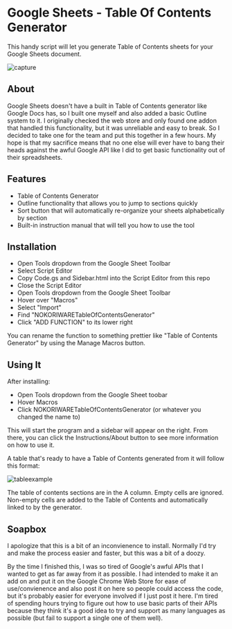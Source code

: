 # Google Sheets - Table Of Contents Generator
This handy script will let you generate Table of Contents sheets for your Google Sheets document.

![capture](https://user-images.githubusercontent.com/6147299/51238036-806e7c00-193b-11e9-9b00-f35fb7f5933e.JPG)

## About ##
Google Sheets doesn't have a built in Table of Contents generator like Google Docs has, so I built one myself and also added a basic Outline system to it. I originally checked the web store and only found one addon that handled this functionality, but it was unreliable and easy to break. So I decided to take one for the team and put this together in a few hours. My hope is that my sacrifice means that no one else will ever have to bang their heads against the awful Google API like I did to get basic functionality out of their spreadsheets.

## Features ##
- Table of Contents Generator
- Outline functionality that allows you to jump to sections quickly
- Sort button that will automatically re-organize your sheets alphabetically by section
- Built-in instruction manual that will tell you how to use the tool

## Installation ##
- Open Tools dropdown from the Google Sheet Toolbar
- Select Script Editor
- Copy Code.gs and Sidebar.html into the Script Editor from this repo
- Close the Script Editor
- Open Tools dropdown from the Google Sheet Toolbar
- Hover over "Macros"
- Select "Import"
- Find "NOKORIWARETableOfContentsGenerator"
- Click "ADD FUNCTION" to its lower right

You can rename the function to something prettier like "Table of Contents Generator" by using the Manage Macros button.

## Using It ##
After installing:
- Open Tools dropdown from the Google Sheet toobar
- Hover Macros
- Click NOKORIWARETableOfContentsGenerator (or whatever you changed the name to)

This will start the program and a sidebar will appear on the right. From there, you can click the Instructions/About button to see more information on how to use it.

A table that's ready to have a Table of Contents generated from it will follow this format:

![tableexample](https://user-images.githubusercontent.com/6147299/49590311-330cf100-f931-11e8-817c-e83173ba6a6f.JPG)

The table of contents sections are in the A column. Empty cells are ignored. Non-empty cells are added to the Table of Contents and automatically linked to by the generator.

## Soapbox ##
I apologize that this is a bit of an inconvienence to install. Normally I'd try and make the process easier and faster, but this was a bit of a doozy. 

By the time I finished this, I was so tired of Google's awful APIs that I wanted to get as far away from it as possible. I had intended to make it an add on and put it on the Google Chrome Web Store for ease of use/convienence and also post it on here so people could access the code, but it's probably easier for everyone involved if I just post it here. I'm tired of spending hours trying to figure out how to use basic parts of their APIs because they think it's a good idea to try and support as many languages as possible (but fail to support a single one of them well). 
